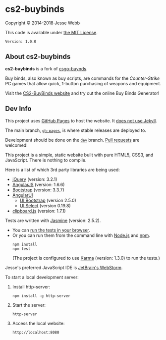 # cs2-buybinds

Copyright © 2014-2018 Jesse Webb

This code is available under [the MIT License](https://github.com/jessewebb/csgo-buynds/blob/gh-pages/LICENSE).

`Version: 1.0.0`

## About cs2-buybinds

**cs2-buybinds** is a fork of [csgo-buynds](https://github.com/jessewebb/csgo-buynds).

Buy binds, also known as buy scripts, are commands for the _Counter-Strike_ PC games that allow quick, 1-button purchasing of weapons and equipment.

Visit the [CS2-BuyBinds website](https://justinknguyen.github.io/cs2-buybinds/) and try out the online Buy Binds Generator!

## Dev Info

This project uses [GitHub Pages](https://pages.github.com) to host the website. It [does not use Jekyll](https://github.com/blog/572-bypassing-jekyll-on-github-pages).

The main branch, [`gh-pages`](https://github.com/jessewebb/csgo-buynds/tree/gh-pages), is where stable releases are deployed to.

Development should be done on the [`dev`](https://github.com/jessewebb/csgo-buynds/tree/dev) branch.
[Pull requests](https://github.com/jessewebb/csgo-buynds/pulls) are welcomed!

This project is a simple, static website built with pure HTML5, CSS3, and JavaScript. There is nothing to compile.

Here is a list of which 3rd party libraries are being used:

- [jQuery](https://jquery.com) (version: 3.2.1)
- [AngularJS](https://angularjs.org) (version: 1.6.6)
- [Bootstrap](https://getbootstrap.com) (version: 3.3.7)
- [AngularUI](https://angular-ui.github.io)
    - [UI Bootstrap](https://angular-ui.github.io/bootstrap) (version 2.5.0)
    - [UI Select](https://angular-ui.github.io/ui-select) (version 0.19.8)
- [clipboard.js](https://clipboardjs.com) (version: 1.7.1)

Tests are written with [Jasmine](https://jasmine.github.io) (version: 2.5.2).
- You can [run the tests in your browser](http://csgobuynds.com/tests/SpecRunner.html).
- Or you can run them from the command line with [Node.js](https://nodejs.org) and [npm](https://www.npmjs.com).  
  ```
  npm install
  npm test
  ```  
  (The project is configured to use [Karma](https://karma-runner.github.io) (version: 1.3.0) to run the tests.)

Jesse's preferred JavaScript IDE is [JetBrain's WebStorm](https://www.jetbrains.com/webstorm).

To start a local development server:
1. Install http-server:
    ```
    npm install -g http-server
    ```
2. Start the server:
    ```
    http-server
    ```
3. Access the local website:
    ```
    http://localhost:8080
    ```
